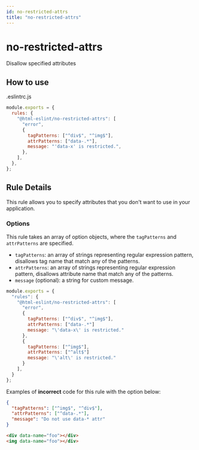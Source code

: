 ```yaml
---
id: no-restricted-attrs
title: "no-restricted-attrs"
---
```


# no-restricted-attrs

Disallow specified attributes

## How to use

.eslintrc.js

```js
module.exports = {
  rules: {
    "@html-eslint/no-restricted-attrs": [
      "error",
      {
        tagPatterns: ["^div$", "^img$"],
        attrPatterns: ["data-.*"],
        message: "'data-x' is restricted.",
      },
    ],
  },
};
```

## Rule Details

This rule allows you to specify attributes that you don't want to use in your application.

### Options

This rule takes an array of option objects, where the `tagPatterns` and `attrPatterns` are specified.

- `tagPatterns`: an array of strings representing regular expression pattern, disallows tag name that match any of the patterns.
- `attrPatterns`: an array of strings representing regular expression pattern, disallows attribute name that match any of the patterns.
- `message` (optional): a string for custom message.

```js
module.exports = {
  "rules": {
    "@html-eslint/no-restricted-attrs": [
      "error",
      {
        tagPatterns: ["^div$", "^img$"],
        attrPatterns: ["data-.*"]
        message: "\'data-x\' is restricted."
      },
      {
        tagPatterns: ["^img$"],
        attrPatterns: ["^alt$"]
        message: "\'alt\' is restricted."
      }
    ],
  }
};
```

Examples of **incorrect** code for this rule with the option below:

```json
{
  "tagPatterns": ["^img$", "^div$"],
  "attrPatterns": ["^data-.*"],
  "message": "Do not use data-* attr"
}
```

```html
<div data-name="foo"></div>
<img data-name="foo"></div>
```
